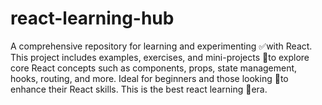 # react-learning-hub
A comprehensive repository for learning and experimenting ✅with React. This project includes examples, exercises, and mini-projects 🧠to explore core React concepts such as components, props, state management, hooks, routing, and more. Ideal for beginners and those looking 💫to enhance their React skills.
This is the best react learning 💬era.
